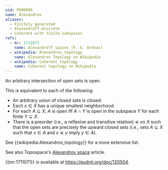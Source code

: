 ```yaml
---
uid: P000090
name: Alexandrov
aliases:
  - Finitely generated
  - Alexandroff-discrete
  - Coherent with finite subspaces
refs:
  - mr: 1711071
    name: Alexandroff spaces (F. G. Arenas)
  - wikipedia: Alexandrov_topology
    name: Alexandrov Topology on Wikipedia
  - wikipedia: Coherent_topology
    name: Coherent topology on Wikipedia
---
```


An arbitrary intersection of open sets is open.

This is equivalent to each of the following:

* An arbitrary union of closed sets is closed.
* Each $x \in X$ has a unique smallest neighborhood.
* For each $A \subseteq X$, $A$ is open iff $A \cap Y$ is open in the subspace $Y$ for each finite $Y \subseteq X$.
* There is a preorder (i.e., a reflexive and transitive relation) $\preceq$ on $X$ such that the open sets are precisely the upward closed sets (i.e., sets $A\subseteq X$ such that $x\in A$ and $x\preceq y$ imply $y\in A$).

See {{wikipedia:Alexandrov_topology}} for a more extensive list.

See also Topospace's [Alexandrov space](http://topospaces.subwiki.org/wiki/Alexandrov_space) article.

{{mr:1711071}} is available at <https://eudml.org/doc/120504>.
